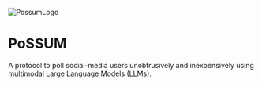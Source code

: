 ![PossumLogo](https://github.com/robertocerinaprojects/PoSSUM/assets/51832016/51ea6c71-b4cd-4e7c-b7ca-eb9608ea868d)

# PoSSUM
A protocol to poll social-media users unobtrusively and inexpensively using multimodal Large Language Models (LLMs).


